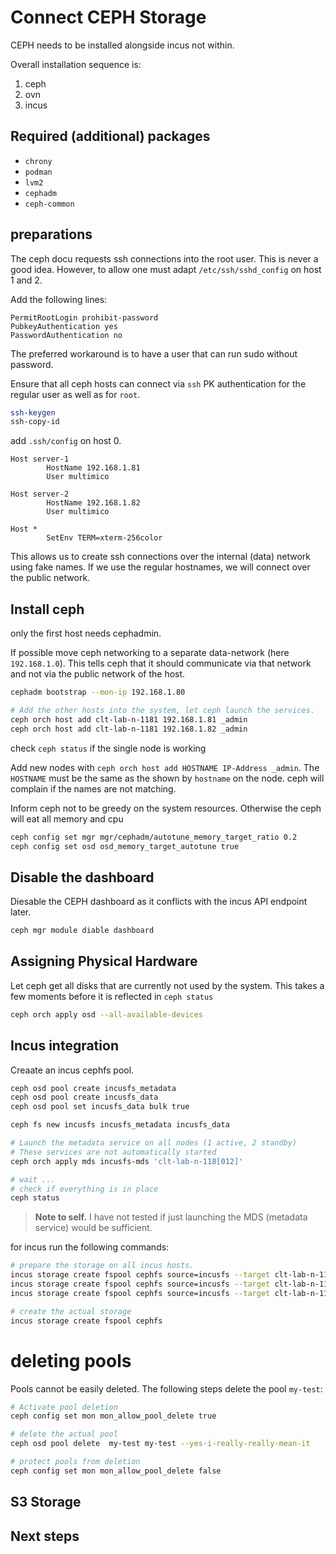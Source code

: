 # Connect CEPH Storage

CEPH needs to be installed alongside incus not within.

Overall installation sequence is:

1. ceph
2. ovn
3. incus

## Required (additional) packages

- `chrony`
- `podman`
- `lvm2`
- `cephadm`
- `ceph-common`

## preparations

The ceph docu requests ssh connections into the root user. This is never a good idea. However, to allow one must adapt `/etc/ssh/sshd_config` on host 1 and 2. 

Add the following lines: 

```
PermitRootLogin prohibit-password
PubkeyAuthentication yes
PasswordAuthentication no
```

The preferred workaround is to have a user that can run sudo without password. 

Ensure that all ceph hosts can connect via `ssh` PK authentication for the regular user as well as for `root`. 

```bash
ssh-keygen
ssh-copy-id 
```

add `.ssh/config` on host 0.

```
Host server-1
        HostName 192.168.1.81
        User multimico

Host server-2
        HostName 192.168.1.82
        User multimico

Host *
        SetEnv TERM=xterm-256color
```

This allows us to create ssh connections over the internal (data) network using fake names. If we use the regular hostnames, we will connect over the public network. 

## Install ceph

only the first host needs cephadmin.

If possible move ceph networking to a separate data-network (here `192.168.1.0`). This tells ceph that it should 
communicate via that network and not via the public network of the host. 

```bash
cephadm bootstrap --mon-ip 192.168.1.80

# Add the other hosts into the system, let ceph launch the services.
ceph orch host add clt-lab-n-1181 192.168.1.81 _admin
ceph orch host add clt-lab-n-1181 192.168.1.82 _admin
```

check `ceph status` if the single node is working

Add new nodes with `ceph orch host add HOSTNAME IP-Address _admin`. The `HOSTNAME` must be the same as the shown by `hostname` on the node. ceph will complain if the names are not matching. 

Inform ceph not to be greedy on the system resources. Otherwise the ceph will eat all memory and cpu
```bash
ceph config set mgr mgr/cephadm/autotune_memory_target_ratio 0.2
ceph config set osd osd_memory_target_autotune true
```

## Disable the dashboard

Diesable the CEPH dashboard as it conflicts with the incus API endpoint later. 

```bash
ceph mgr module diable dashboard
```

## Assigning Physical Hardware

Let ceph get all disks that are currently not used by the system. This takes a few moments before it is reflected in `ceph status`

```bash
ceph orch apply osd --all-available-devices
```

## Incus integration 

Creaate an incus cephfs pool.

```bash
ceph osd pool create incusfs_metadata
ceph osd pool create incusfs_data
ceph osd pool set incusfs_data bulk true

ceph fs new incusfs incusfs_metadata incusfs_data

# Launch the metadata service on all nodes (1 active, 2 standby)
# These services are not automatically started
ceph orch apply mds incusfs-mds 'clt-lab-n-118[012]'

# wait ...
# check if everything is in place
ceph status
```

> **Note to self.** I have not tested if just launching the MDS (metadata service) would be sufficient. 

for incus run the following commands: 

```bash
# prepare the storage on all incus hosts. 
incus storage create fspool cephfs source=incusfs --target clt-lab-n-1180
incus storage create fspool cephfs source=incusfs --target clt-lab-n-1181
incus storage create fspool cephfs source=incusfs --target clt-lab-n-1182

# create the actual storage
incus storage create fspool cephfs
```


# deleting pools

Pools cannot be easily deleted. The following steps delete the pool `my-test`:

```bash
# Activate pool deletion
ceph config set mon mon_allow_pool_delete true

# delete the actual pool
ceph osd pool delete  my-test my-test --yes-i-really-really-mean-it

# protect pools from deletion
ceph config set mon mon_allow_pool_delete false
```

## S3 Storage

## Next steps
